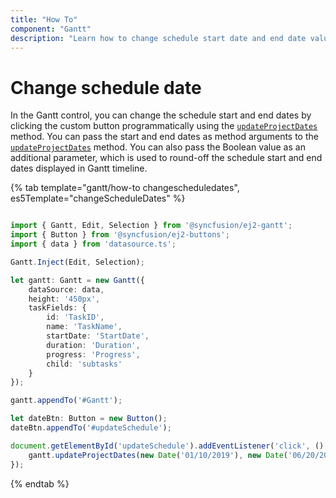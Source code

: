 ```yaml
---
title: "How To"
component: "Gantt"
description: "Learn how to change schedule start date and end date values dynamically in the JS 2 Gantt control."
---
```


# Change schedule date

In the Gantt control, you can change the schedule start and end dates by clicking the custom button programmatically using the [`updateProjectDates`](../../api/gantt/#updateprojectdates) method. You can pass the start and end dates as method arguments to the [`updateProjectDates`](../../api/gantt/#updateprojectdates) method. You can also pass the Boolean value as an additional parameter, which is used to round-off the schedule start and end dates displayed in Gantt timeline.

{% tab template="gantt/how-to changescheduledates", es5Template="changeScheduleDates" %}

```typescript

import { Gantt, Edit, Selection } from '@syncfusion/ej2-gantt';
import { Button } from '@syncfusion/ej2-buttons';
import { data } from 'datasource.ts';

Gantt.Inject(Edit, Selection);

let gantt: Gantt = new Gantt({
    dataSource: data,
    height: '450px',
    taskFields: {
        id: 'TaskID',
        name: 'TaskName',
        startDate: 'StartDate',
        duration: 'Duration',
        progress: 'Progress',
        child: 'subtasks'
    }
});

gantt.appendTo('#Gantt');

let dateBtn: Button = new Button();
dateBtn.appendTo('#updateSchedule');

document.getElementById('updateSchedule').addEventListener('click', () => {
    gantt.updateProjectDates(new Date('01/10/2019'), new Date('06/20/2019'), true);
});

```

{% endtab %}
